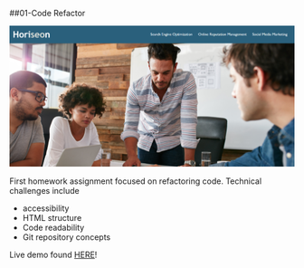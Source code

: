 ##01-Code Refactor

![Check it!](./Screenshot.png)

First homework assignment focused on refactoring code.
Technical challenges include

- accessibility
- HTML structure
- Code readability
- Git repository concepts

Live demo found [HERE](https://sxtnkyl.github.io/01-CodeRefactor/)!
